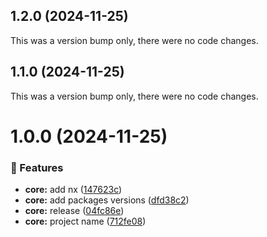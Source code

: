 ## 1.2.0 (2024-11-25)

This was a version bump only, there were no code changes.

## 1.1.0 (2024-11-25)

This was a version bump only, there were no code changes.

# 1.0.0 (2024-11-25)

### 🚀 Features

- **core:** add nx ([147623c](https://github.com/OskarLebuda/vue-lazy-hydration/commit/147623c))
- **core:** add packages versions ([dfd38c2](https://github.com/OskarLebuda/vue-lazy-hydration/commit/dfd38c2))
- **core:** release ([04fc86e](https://github.com/OskarLebuda/vue-lazy-hydration/commit/04fc86e))
- **core:** project name ([712fe08](https://github.com/OskarLebuda/vue-lazy-hydration/commit/712fe08))